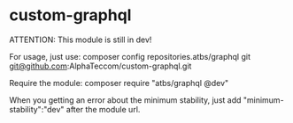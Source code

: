 # custom-graphql
ATTENTION: This module is still in dev!

For usage, just use:
composer config repositories.atbs/graphql git git@github.com:AlphaTeccom/custom-graphql.git

Require the module:
composer require "atbs/graphql @dev"

When you getting an error about the minimum stability, just add "minimum-stability":"dev" after the module url.
